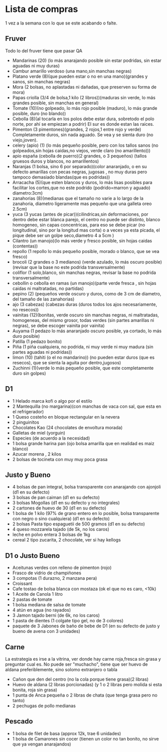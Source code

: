 # Lista de compras
1 vez a la semana con lo que se este acabando o falte.

## Fruver

Todo lo del fruver tiene que pasar QA

- Mandarinas (20) (lo más anarajando posible sin estar podridas, sin estar aguadas ni muy duras) 
- Cambur amarillo verdoso (una mano,sin manchas negras)
- Platano verde (8)(que pueden estar o no en una mano)(grandes y sanos, sin manchas negras)
- Mora (2 bolsas, no aplastadas ni dañadas, que preserven su forma de mora)
- Papas criolla (3/4 de bolsa,1 kilo (2 libros))(maduras sin verde, lo más grandes posible, sin manchas en general)
- Tomate (10)(no golpeado, lo más rojo posible (maduro), lo más grande posible, duro (no blando))
- Cebolla (8)(al tocarla en los polos debe estar dura, sobretodo el polo norte, por ahí se empiezan a podrir) El sur es donde estan las raices.
- Pimenton (3 pimentones)(grandes, 2 rojos,1 entre rojo y verde) Completamente duros, sin nada aguado. Se vea y se sienta duro (no viejo,joven).
- celery (apio) (1) (lo más pequeño posible, pero con los tallos sanos (no golpeados,sin hojas caidas,no viejos, verde claro (no amarillento)))
- apio españa (cebolla de puerro)(2 grandes, o 3 pequeños) (tallos gruesos duros y blancos, no amarillentos)
- Naranjas (1 bolsa, sino 6 por separado)(color anaranjado, o en su defecto amarillas con pecas negras, jugosas , no muy duras pero tampoco demasiado blandas(que es podridas))
- Arracacha (5)(que esten blancos y duros, lo más lisas posibles para facilitar los cortes,que no este podrido (podrido=marron y aguado) diametro:3cm)
- zanahorias (8)(medianas que el tamaño no varie a lo largo de la zanahoria, diametro ligeramente mas pequeño que una galleta oreo 2.5cm)
- yuca (3 yucas (antes de picar))(cilindricas,sin deformaciones, por dentro debe estar blanca parejo, el centro no puede ser distinto, blanco homogeneo, sin capas concentricas, para eso se debe picar (no longitudinal, sino por la longitud mas corta) o a veces ya esta picada, el pique debe ser un golpe seco,diametro 4 a 5cm )
- Cilantro (un manojo)(lo más verde y fresco posible, sin hojas caidas (contentas))
- repollo (1 repollo lo más pequeño posible, morado o blanco, que se vea fresco)
- brocoli (2 grandes o 3 medianos) (verde azulado, lo más oscuro posible)(revisar que la base no este podrida transversalmente)
- coliflor (1 solo,blanco, sin manchas negras, revisar la base no podrida transversalmente)
- cebollin o cebolla en ramas (un manojo)(parte verde fresca , sin hojas caidas ni maltratadas, no partidas)
- pepino (2) (pequeños verde oscuro y duros, como de 3 cm de diametro, del tamaño de las zanahorias)
- ajo (3 cabezas) (cabezas duras (duros todos los ajos necesariamente, no resecos))
- vainitas (12)(bonitas, verde oscuro sin manchas negras, ni maltratadas, homogeneas, del mismo grosor, todas verdes (sin partes amarillas ni negras), se debe escoger vainita por vainita)
- Auyama (1 pedazo lo más anaranjado oscuro posible, ya cortado, lo más duro posible)
- Patilla (1 pedazo bonito)
- Piña (1 piña cualquiera, no podrida, ni muy verde ni muy madura (sin partes aguadas ni podridas))
- limon (10) (tahiti (o el no mandarino)) (no pueden estar duros (que es resecos), que se sienta la aguita por dentro,jugosos)
- Zuchinni (1)(verde lo más pequeño posible, que este completamente duro sin golpes) 

## D1
- 1 Helado marca kofi o algo por el estilo
- 2 Mantequilla (no margarina)(con manchas de vaca con sal, que esta en el refrigerador)
- 1 Queso costeño en bloque rectangular en la nevera
- 2 pinguinitos
- Chocolates Kao (24 chocolates de envoltura morada)
- Galletas de miel (yorguin)
- Especies (de acuerdo a la necesidad)
- 1 bolsa grande harina pan (ojo bolsa amarilla que en realidad es maiz blanco)
- Azucar morena , 2 kilos
- 2  bolsas de tocineta con muy muy poca grasa

## Justo y Bueno
- 4 bolsas de pan integral, bolsa transparente con anarajando con ajonjoli (d1 en su defecto)
- 3 bolsas de pan caiman (d1 en su defecto)
- 3 bolsas Mogollas (d1 en su defecto y no integrales)
- 2 cartones de huevo de 30 (d1 en su defecto)
- 1 bolsa de 1 kilo (97% de grano entero en lo posible, bolsa transparente con negro o sino cualquiera) (d1 en su defecto)
- 2 bolsas Pasta tipo espaguetii de 500 gramos (d1 en su defecto)
- 4 queso mozzarela tajado (de 5k, no los caros)
- leche en polvo entera 3 bolsas de 1kg
- cereal 2 tipo zucarita, 2 chocolate, ver si hay kellogs

## D1 o Justo Bueno

- Aceitunas verdes con relleno de pimenton (rojo)
- Frasco de vidrio de champiñones
- 3 compotas (1 durazno, 2 manzana pera)
- Croissant
- Cafe tostao de bolsa blanca con mostaza (ok el que no es caro, <10k)
- 1 Aceite de Canola 1 litro
- 2 pastas de tomate
- 1 bolsa mediana de salsa de tomate
- 4 atún en agua (no rayados)
- 3 Jamon tajado berni (de 6k, no los caros)
- 1 pasta de dientes (1 colgate tipo gel, no de 3 colores)
- paquete de 3 Jabones de baño de bebe de D1 (en su defecto de justo y bueno de avena con 3 unidades)

## Carne
La estrategia es irse a la vitrina, ver donde hay carne roja,fresca sin grasa y preguntar cual es. No puede ser "muchacho", tiene que ser huevo de aldana preferiblemente, sino solomo extranjero o tabla

- Cañon que den del centro (no la cola porque tiene grasa)(2 libras)
- Huevo de aldana (2 libras porcionadas) (y 1 o 2 libras pero molida si esta bonita, roja sin grasa)
- 1 punta de Anca pequeña o 2 libras de chata (que tenga grasa pero no tanto)
- 2 pechugas de pollo medianas


## Pescado
- 1 bolsa de filet de basa (approx 12k, trae 6 unidades)
- 1 bolsa de Camarones sin cocer (tienen un color no tan bonito, no sirve que ya vengan anarajandos)

